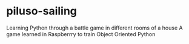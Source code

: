 # piluso-sailing
Learning Python through a battle game in different rooms of a house
A game learned in Raspberrry to train Object Oriented Python
